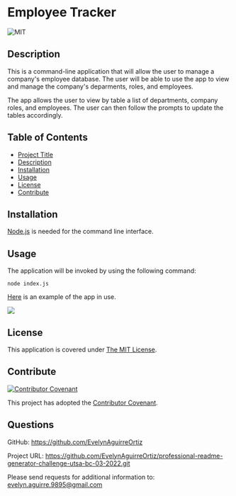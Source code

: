 # Employee Tracker

![MIT](https://img.shields.io/badge/License-MIT-yellow.svg)
  

## Description
  This is a command-line application that will allow the user to manage a company's employee database. The user will be able to use the app to view and manage the company's deparments, roles, and employees.

  The app allows the user to view by table a list of departments, company roles, and employees. The user can then follow the prompts to update the tables accordingly.

## Table of Contents
- [Project Title](#employee-tracker)
- [Description](#description)
- [Installation](#installation)
- [Usage](#usage)
- [License](#license)
- [Contribute](#contribute)
  
## Installation
[Node.js](https://www.npmjs.com/package/install) is needed for the command line interface.
  
## Usage
The application will be invoked by using the following command: 
  ```
  node index.js
  ```

  [Here](./assets/images/README-demo.mp4) is an example of the app in use. 

 ![](./assets/images/README-generator-demo.gif)

## License
  
  This application is covered under [The MIT License](https://opensource.org/licenses/MIT). 
  
  
## Contribute
  [![Contributor Covenant](https://img.shields.io/badge/Contributor%20Covenant-2.1-4baaaa.svg)](code_of_conduct.md) 
  
  This project has adopted the [Contributor Covenant](https://www.contributor-covenant.org/).

## Questions

GitHub:
<https://github.com/EvelynAguirreOrtiz>

Project URL:
<https://github.com/EvelynAguirreOrtiz/professional-readme-generator-challenge-utsa-bc-03-2022.git>

Please send requests for additional information to:
<evelyn.aguirre.9895@gmail.com>